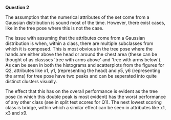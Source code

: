 **Question 2**

The assumption that the numerical attributes of the set come from a Gaussian distribution is sound most of the time. However, there exist cases, like in the tree pose where this is not the case.

The issue with assuming that the attributes come from a Gaussian distribution is when, within a class, there are multiple subclasses from which it is composed. This is most obvious in the tree pose where the hands are either above the head or around the chest area (these can be thought of as classses 'tree with arms above' and 'tree with arms below'). As can be seen in both the histograms and scatterplots from the figures for Q2, attributes like x1, y1, (representing the head) and y5, y6 (representing the arms) for tree pose have two peaks and can be seperated into quite distinct clusters visually.

The effect that this has on the overall performance is evident as the tree pose (in which this double peak is most evident) has the worst performance of any other class (see in split test scores for Q1). The next lowest scoring class is bridge, within which a similar effect can be seen in attributes like x1, x3 and x9.
